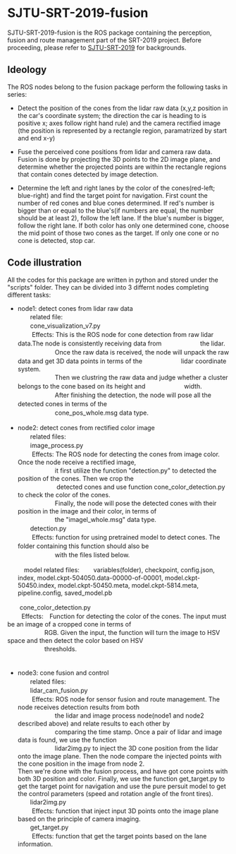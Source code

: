 # SJTU-SRT-2019-fusion
SJTU-SRT-2019-fusion is the ROS package containing the perception, fusion and route management part of the SRT-2019 project. Before proceeding, please refer to [SJTU-SRT-2019](https://github.com/CenturyLiu/SJTU-SRT-2019) for backgrounds.
## Ideology
The ROS nodes belong to the fusion package perform the following tasks in series: 
* Detect the position of the cones from the lidar raw data (x,y,z position in the car's coordinate system; the direction the car is heading to is positive x; axes follow right hand rule) and the camera rectified image (the position is represented by a rectangle region, paramatrized by start and end x-y)

* Fuse the perceived cone positions from lidar and camera raw data. Fusion is done by projecting the 3D points to the 2D image plane, and determine whether the projected points are within the rectangle regions that contain cones detected by image detection.

* Determine the left and right lanes by the color of the cones(red-left; blue-right) and find the target point for navigation. First count the number of red cones and blue cones determined. If red's number is bigger than or equal to the blue's(if numbers are equal, the number should be at least 2), follow the left lane. If the blue's number is bigger, follow the right lane. If both color has only one determined cone, choose the mid point of those two cones as the target. If only one cone or no cone is detected, stop car.

## Code illustration
All the codes for this package are written in python and stored under the "scripts" folder. They can be divided into 3 differnt nodes completing different tasks:
* node1: detect cones from lidar raw data <br>
　　related file: <br>
　　cone_visualization_v7.py <br>
　　    Effects:   This is the ROS node for cone detection from raw lidar data.The node is consistently receiving data from 　　　　　　the lidar.<br>     　　　　　　Once the raw data is received, the node will unpack the raw data and get 3D data points in terms of the 　　　　　　lidar coordinate system.  <br> 　　　　　　Then we clustring the raw data and judge whether a cluster belongs to the cone based on its height and 　　　　　　width. <br>　　　　　　After finishing the detection, the node will pose all the detected cones in terms of the　<br> 　　　　　　cone_pos_whole.msg data type.

* node2: detect cones from rectified color image　<br>
　　related files: <br>
　　image_process.py　<br>
　　    Effects: The ROS node for detecting the cones from image color. Once the node receive a rectified image, <br> 　　　　　　it first utilize the function "detection.py" to detected the position of the cones. Then we crop the <br>　　　　　　 detected cones and use function cone_color_detection.py to check the color of the cones. <br>　　　　　　Finally, the node will pose the detected cones with their position in the image and their color, in terms of <br> 　　　　　　the "imagel_whole.msg" data type. <br>
　　detection.py　<br>
　　    Effects: function for using pretrained model to detect cones. The folder containing this function should also be　<br> 　　　　　　with the files listed below.<br>
  
  　model related files: 
　　variables(folder), checkpoint, config.json, index, model.ckpt-504050.data-00000-of-00001, model.ckpt-50450.index, model.ckpt-50450.meta, model.ckpt-5814.meta, pipeline.config, saved_model.pb <br>
  
 　　cone_color_detection.py <br>
 　　    Effects:　Function for detecting the color of the cones. The input must be an image of a cropped cone in terms of <br> 　　　　　　RGB. Given the input, the function will turn the image to HSV space and then detect the color based on HSV <br> 　　　　　　thresholds. <br>
　　　
* node3: cone fusion and control　 <br>
　　related files: <br>
　　lidar_cam_fusion.py<br>
　　    Effects: ROS node for sensor fusion and route management. The node receives detection results from both <br> 　　　　　　the lidar and image process node(node1 and node2 described above) and relate results to each other by <br>　　　　　　comparing the time stamp. Once a pair of lidar and image data is found, we use the function <br>　　　　　　lidar2img.py to inject the 3D cone position from the lidar onto the image plane. Then the node compare the injected points with the cone position in the image from node 2.<br> Then we're done with the fusion process, and have got cone points with both 3D position and color. Finally, we use the function get_target.py to get the target point for navigation and use the pure persuit model to get the control parameters (speed and rotation angle of the front tires). <br>
　　lidar2img.py<br>
　　    Effects: function that inject input 3D points onto the image plane based on the principle of camera imaging.<br>
　　get_target.py<br>
　　    Effects: function that get the target points based on the lane information.<br>
